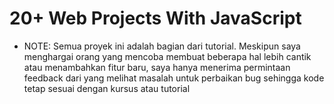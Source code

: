 # 20+ Web Projects With  JavaScript

* NOTE: Semua proyek ini adalah bagian dari tutorial. Meskipun saya menghargai orang yang mencoba membuat beberapa hal lebih cantik atau menambahkan fitur baru, saya hanya menerima permintaan feedback dari yang melihat masalah untuk perbaikan bug sehingga kode tetap sesuai dengan kursus atau tutorial

